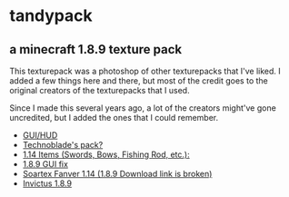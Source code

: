 # tandypack

## a minecraft 1.8.9 texture pack

This texturepack was a photoshop of other texturepacks that I've liked. I added a few things here and there, but most of the credit goes to the original creators of the texturepacks that I used.

Since I made this several years ago, a lot of the creators might've gone uncredited, but I added the ones that I could remember.

- [GUI/HUD](https://www.minecraftforum.net/forums/mapping-and-modding-java-edition/resource-packs/2091418-patrixs-minimal-gui-animated-menu-colors-updated)
- [Technoblade's pack?](https://www.youtube.com/watch?v=5Z3XkzXZ4Yg)
- [1.14 Items (Swords, Bows, Fishing Rod, etc.):](https://www.youtube.com/watch?v=mVCachZ8u5E)
- [1.8.9 GUI fix](https://www.youtube.com/watch?v=09OXfmsUGUg)
- [Soartex Fanver 1.14 (1.8.9 Download link is broken)](
https://soartex.net/downloads/)
- [Invictus 1.8.9](https://www.curseforge.com/minecraft/texture-packs/invictus-vanilla)
